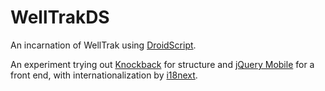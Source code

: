 # WellTrakDS

An incarnation of WellTrak using [DroidScript](http://droidscript.org/).

An experiment trying out [Knockback]( http://kmalakoff.github.io/knockback/) for structure and [jQuery Mobile]( jquerymobile.com/) for a front end, with internationalization by [i18next]( i18next.com/).
